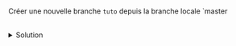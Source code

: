 <br>

Créer une nouvelle branche `tuto` depuis la branche locale `master
<br>
<br>
<details><summary>Solution</summary>
<br>

```plain
git checkout -b tuto master
git branch
```{{exec}}
</details>
